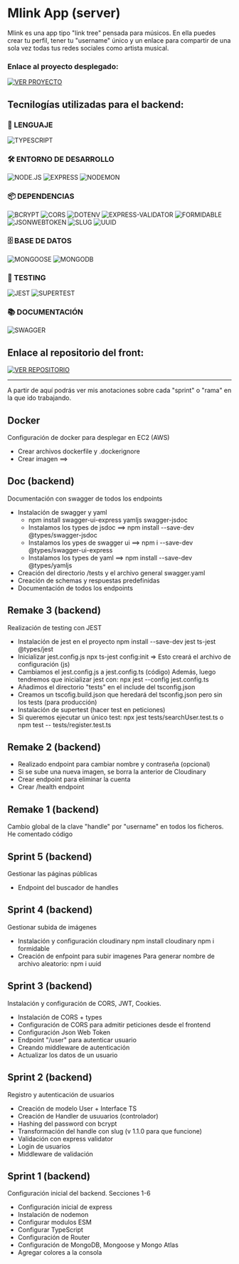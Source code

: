 # Mlink App (server)

Mlink es una app tipo "link tree" pensada para músicos. En ella puedes crear tu perfil, tener tu "username" único y un enlace para compartir de una sola vez todas tus redes sociales como artista musical.

### Enlace al proyecto desplegado: 

[![VER PROYECTO](https://img.shields.io/badge/🚀_Proyecto_Desplegado-007acc?style=for-the-badge&logo=vercel&logoColor=white)](https://mlink.alday.dev)

## Tecnilogías utilizadas para el backend:

### 🚀 LENGUAJE  
![TYPESCRIPT](https://img.shields.io/badge/TYPESCRIPT-3178C6?style=for-the-badge&logo=typescript&logoColor=white)

### 🛠️ ENTORNO DE DESARROLLO  
![NODE.JS](https://img.shields.io/badge/NODE.JS-339933?style=for-the-badge&logo=node.js&logoColor=white) ![EXPRESS](https://img.shields.io/badge/EXPRESS-000000?style=for-the-badge&logo=express&logoColor=white) ![NODEMON](https://img.shields.io/badge/NODEMON-76D04B?style=for-the-badge&logo=npm&logoColor=white)

### 📦 DEPENDENCIAS  
![BCRYPT](https://img.shields.io/badge/BCRYPT-CC3534?style=for-the-badge&logo=npm&logoColor=white) ![CORS](https://img.shields.io/badge/CORS-CC3534?style=for-the-badge&logo=npm&logoColor=white)  ![DOTENV](https://img.shields.io/badge/DOTENV-CC3534?style=for-the-badge&logo=npm&logoColor=white)  ![EXPRESS-VALIDATOR](https://img.shields.io/badge/EXPRESS--VALIDATOR-CC3534?style=for-the-badge&logo=npm&logoColor=white)  ![FORMIDABLE](https://img.shields.io/badge/FORMIDABLE-CC3534?style=for-the-badge&logo=npm&logoColor=white)  ![JSONWEBTOKEN](https://img.shields.io/badge/JSONWEBTOKEN-CC3534?style=for-the-badge&logo=npm&logoColor=white)  ![SLUG](https://img.shields.io/badge/SLUG-CC3534?style=for-the-badge&logo=npm&logoColor=white)  ![UUID](https://img.shields.io/badge/UUID-CC3534?style=for-the-badge&logo=npm&logoColor=white)

### 🗄️ BASE DE DATOS  
![MONGOOSE](https://img.shields.io/badge/MONGOOSE-880000?style=for-the-badge&logo=mongodb&logoColor=white)  ![MONGODB](https://img.shields.io/badge/MONGODB-47A248?style=for-the-badge&logo=mongodb&logoColor=white)

### 🧪 TESTING  
![JEST](https://img.shields.io/badge/JEST-C21325?style=for-the-badge&logo=jest&logoColor=white)  ![SUPERTEST](https://img.shields.io/badge/SUPERTEST-CC3534?style=for-the-badge&logo=npm&logoColor=white)

### 📚 DOCUMENTACIÓN  
![SWAGGER](https://img.shields.io/badge/SWAGGER-2596BE?style=for-the-badge&logo=swagger&logoColor=white)

## Enlace al repositorio del front:

[![VER REPOSITORIO](https://img.shields.io/badge/📂_Repositorio_Frontend-181717?style=for-the-badge&logo=github&logoColor=white)](https://github.com/aldaydev/mlink_client)

----------------------------------------------

A partir de aquí podrás ver mis anotaciones sobre cada "sprint" o "rama" en la que ido trabajando. 

## Docker

Configuración de docker para desplegar en EC2 (AWS)
* Crear archivos dockerfile y .dockerignore
* Crear imagen ==> 

## Doc (backend)

Documentación con swagger de todos los endpoints

* Instalación de swagger y yaml
    - npm install swagger-ui-express yamljs swagger-jsdoc
    - Instalamos los types de jsdoc ==> npm install --save-dev @types/swagger-jsdoc
    - Instalamos los ypes de swagger ui ==> npm i --save-dev @types/swagger-ui-express
    - Instalamos los types de yaml ==> npm install --save-dev @types/yamljs
* Creación del directorio /tests y el archivo general swagger.yaml
* Creación de schemas y respuestas predefinidas
* Documentación de todos los endpoints


## Remake 3 (backend)

Realización de testing con JEST

* Instalación de jest en el proyecto
    npm install --save-dev jest ts-jest @types/jest
* Inicializar jest.config.js
    npx ts-jest config:init => Esto creará el archivo de configuración (js)
* Cambiamos el jest.config.js a jest.config.ts (código)
    Además, luego tendremos que inicializar jest con:
    npx jest --config jest.config.ts
* Añadimos el directorio "tests" en el include del tsconfig.json
* Creamos un tscofig.build.json que heredará del tsconfig.json pero sin los tests (para producción)
* Instalación de supertest (hacer test en peticiones)
* Si queremos ejecutar un único test:
    npx jest tests/searchUser.test.ts
    o
    npm test -- tests/register.test.ts

## Remake 2 (backend)

* Realizado endpoint para cambiar nombre y contraseña (opcional)
* Si se sube una nueva imagen, se borra la anterior de Cloudinary
* Crear endpoint para eliminar la cuenta
* Crear /health endpoint

## Remake 1 (backend)

Cambio global de la clave "handle" por "username" en todos los ficheros.
He comentado código

## Sprint 5 (backend)

Gestionar las páginas públicas

* Endpoint del buscador de handles

## Sprint 4 (backend)

Gestionar subida de imágenes

* Instalación y configuración cloudinary
npm install cloudinary
npm i formidable
* Creación de enfpoint para subir imagenes
Para generar nombre de archivo aleatorio: npm i uuid


## Sprint 3 (backend)

Instalación y configuración de CORS, JWT, Cookies.

* Instalación de CORS + types
* Configuración de CORS para admitir peticiones desde el frontend
* Configuración Json Web Token
* Endpoint "/user" para autenticar usuario
* Creando middleware de autenticación
* Actualizar los datos de un usuario

## Sprint 2 (backend)

Registro y autenticación de usuarios

* Creación de modelo User + Interface TS
* Creación de Handler de usuuarios (controlador)
* Hashing del password con bcrypt
* Transformación del handle con slug (v 1.1.0 para que funcione)
* Validación con express validator
* Login de usuarios
* Middleware de validación


## Sprint 1 (backend)

Configuración inicial del backend.
Secciones 1-6

* Configuración inicial de express
* Instalación de nodemon
* Configurar modulos ESM
* Configurar TypeScript
* Configuración de Router
* Configuración de MongoDB, Mongoose y Mongo Atlas
* Agregar colores a la consola
